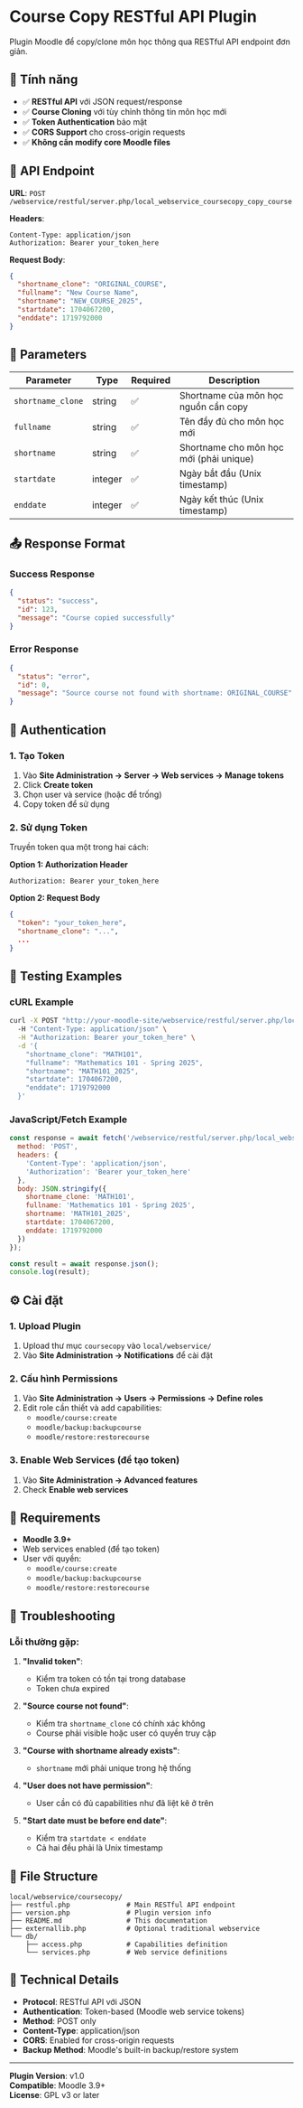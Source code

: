 # Course Copy RESTful API Plugin

Plugin Moodle để copy/clone môn học thông qua RESTful API endpoint đơn giản.

## 🎯 Tính năng

- ✅ **RESTful API** với JSON request/response
- ✅ **Course Cloning** với tùy chỉnh thông tin môn học mới
- ✅ **Token Authentication** bảo mật
- ✅ **CORS Support** cho cross-origin requests
- ✅ **Không cần modify core Moodle files**

## 📡 API Endpoint

**URL**: `POST /webservice/restful/server.php/local_webservice_coursecopy_copy_course`

**Headers**:
```
Content-Type: application/json
Authorization: Bearer your_token_here
```

**Request Body**:
```json
{
  "shortname_clone": "ORIGINAL_COURSE",
  "fullname": "New Course Name",
  "shortname": "NEW_COURSE_2025",
  "startdate": 1704067200,
  "enddate": 1719792000
}
```

## 🔧 Parameters

| Parameter | Type | Required | Description |
|-----------|------|----------|-------------|
| `shortname_clone` | string | ✅ | Shortname của môn học nguồn cần copy |
| `fullname` | string | ✅ | Tên đầy đủ cho môn học mới |
| `shortname` | string | ✅ | Shortname cho môn học mới (phải unique) |
| `startdate` | integer | ✅ | Ngày bắt đầu (Unix timestamp) |
| `enddate` | integer | ✅ | Ngày kết thúc (Unix timestamp) |

## 📤 Response Format

### Success Response
```json
{
  "status": "success",
  "id": 123,
  "message": "Course copied successfully"
}
```

### Error Response
```json
{
  "status": "error",
  "id": 0,
  "message": "Source course not found with shortname: ORIGINAL_COURSE"
}
```

## 🔐 Authentication

### 1. Tạo Token
1. Vào **Site Administration → Server → Web services → Manage tokens**
2. Click **Create token**
3. Chọn user và service (hoặc để trống)
4. Copy token để sử dụng

### 2. Sử dụng Token
Truyền token qua một trong hai cách:

**Option 1: Authorization Header**
```
Authorization: Bearer your_token_here
```

**Option 2: Request Body**
```json
{
  "token": "your_token_here",
  "shortname_clone": "...",
  ...
}
```

## 🧪 Testing Examples

### cURL Example
```bash
curl -X POST "http://your-moodle-site/webservice/restful/server.php/local_webservice_coursecopy_copy_course" \\
  -H "Content-Type: application/json" \
  -H "Authorization: Bearer your_token_here" \
  -d '{
    "shortname_clone": "MATH101",
    "fullname": "Mathematics 101 - Spring 2025",
    "shortname": "MATH101_2025",
    "startdate": 1704067200,
    "enddate": 1719792000
  }'
```

### JavaScript/Fetch Example
```javascript
const response = await fetch('/webservice/restful/server.php/local_webservice_coursecopy_copy_course', {
  method: 'POST',
  headers: {
    'Content-Type': 'application/json',
    'Authorization': 'Bearer your_token_here'
  },
  body: JSON.stringify({
    shortname_clone: 'MATH101',
    fullname: 'Mathematics 101 - Spring 2025',
    shortname: 'MATH101_2025',
    startdate: 1704067200,
    enddate: 1719792000
  })
});

const result = await response.json();
console.log(result);
```

## ⚙️ Cài đặt

### 1. Upload Plugin
1. Upload thư mục `coursecopy` vào `local/webservice/`
2. Vào **Site Administration → Notifications** để cài đặt

### 2. Cấu hình Permissions
1. Vào **Site Administration → Users → Permissions → Define roles**
2. Edit role cần thiết và add capabilities:
   - `moodle/course:create`
   - `moodle/backup:backupcourse`
   - `moodle/restore:restorecourse`

### 3. Enable Web Services (để tạo token)
1. Vào **Site Administration → Advanced features**
2. Check **Enable web services**

## 🔧 Requirements

- **Moodle 3.9+**
- Web services enabled (để tạo token)
- User với quyền:
  - `moodle/course:create`
  - `moodle/backup:backupcourse`
  - `moodle/restore:restorecourse`

## 🐛 Troubleshooting

### Lỗi thường gặp:

1. **"Invalid token"**:
   - Kiểm tra token có tồn tại trong database
   - Token chưa expired

2. **"Source course not found"**:
   - Kiểm tra `shortname_clone` có chính xác không
   - Course phải visible hoặc user có quyền truy cập

3. **"Course with shortname already exists"**:
   - `shortname` mới phải unique trong hệ thống

4. **"User does not have permission"**:
   - User cần có đủ capabilities như đã liệt kê ở trên

5. **"Start date must be before end date"**:
   - Kiểm tra `startdate < enddate`
   - Cả hai đều phải là Unix timestamp

## 📁 File Structure

```
local/webservice/coursecopy/
├── restful.php              # Main RESTful API endpoint
├── version.php              # Plugin version info
├── README.md                # This documentation
├── externallib.php          # Optional traditional webservice
└── db/
    ├── access.php           # Capabilities definition
    └── services.php         # Web service definitions
```

## 🎯 Technical Details

- **Protocol**: RESTful API với JSON
- **Authentication**: Token-based (Moodle web service tokens)
- **Method**: POST only
- **Content-Type**: application/json
- **CORS**: Enabled for cross-origin requests
- **Backup Method**: Moodle's built-in backup/restore system

---

**Plugin Version**: v1.0  
**Compatible**: Moodle 3.9+  
**License**: GPL v3 or later
